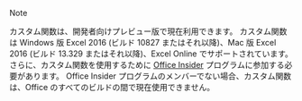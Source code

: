 > [!NOTE]
> カスタム関数は、開発者向けプレビュー版で現在利用できます。 カスタム関数は Windows 版 Excel 2016 (ビルド 10827 またはそれ以降)、Mac 版 Excel 2016 (ビルド 13.329 またはそれ以降)、Excel Online でサポートされています。 さらに、カスタム関数を使用するために [Office Insider](https://products.office.com/office-insider) プログラムに参加する必要があります。 Office Insider プログラムのメンバーでない場合、カスタム関数は、Office のすべてのビルドの間で現在使用できません。